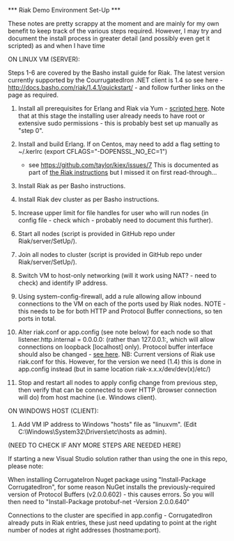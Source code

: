 *** Riak Demo Environment Set-Up ***

These notes are pretty scrappy at the moment and are mainly for my own benefit to keep track of the various steps required.  However, I may try and document the install process in greater detail (and possibly even get it scripted) as and when I have time

ON LINUX VM (SERVER):

Steps 1-6 are covered by the Basho install guide for Riak.  The latest version currently supported by the CourrugatedIron .NET client is 1.4 so see here - http://docs.basho.com/riak/1.4.1/quickstart/ - and follow further links on the page as required.

1) Install all prerequisites for Erlang and Riak via Yum - [scripted here](/Riak/server/SetUp/Get_Riak_Erlang_Dependencies.sh).
Note that at this stage the installing user already needs to have root or extensive sudo permissions - this is probably best set up manually as "step 0".

2) Install and build Erlang.
	If on Centos, may need to add a flag setting to ~/.kerlrc (export CFLAGS="-DOPENSSL_NO_EC=1")
	- see https://github.com/taylor/kiex/issues/7
	This is documented as part of [the Riak instructions](http://docs.basho.com/riak/latest/ops/building/installing/erlang/) but I missed it on first read-through...

3) Install Riak as per Basho instructions.

4) Install Riak dev cluster as per Basho instructions.

5) Increase upper limit for file handles for user who will run nodes (in config file - check which - probably need to document this further).

6) Start all nodes (script is provided in GitHub repo under Riak/server/SetUp/).

7) Join all nodes to cluster (script is provided in GitHub repo under Riak/server/SetUp/).

8) Switch VM to host-only networking (will it work using NAT? - need to check) and identify IP address.

9) Using system-config-firewall, add a rule allowing allow inbound connections to the VM on each of the ports used by Riak nodes.
	NOTE - this needs to be for both HTTP and Protocol Buffer connections, so ten ports in total.

10) Alter riak.conf or app.config (see note below) for each node so that listener.http.internal = 0.0.0.0:<PORT NUMBER>
	(rather than 127.0.0.1:<PORT NUMBER>, which will allow connections on loopback [localhost] only).
	Protocol buffer interface should also be changed - [see here](http://docs.basho.com/riak/latest/ops/running/nodes/adding-removing/#Change-the-HTTP-and-Protocol-Buffers-binding-address).
NB: Current versions of Riak use riak.conf for this.  However, for the version we need (1.4) this is done in app.config instead (but in same location riak-x.x.x/dev/dev(x)/etc/)

11) Stop and restart all nodes to apply config change from previous step,
	then verify that can be connected to over HTTP (browser connection will do)
	from host machine (i.e. Windows client).

ON WINDOWS HOST (CLIENT):

1) Add VM IP address to Windows "hosts" file as "linuxvm".
(Edit C:\Windows\System32\Drivers\etc\hosts as admin).

(NEED TO CHECK IF ANY MORE STEPS ARE NEEDED HERE)


If starting a new Visual Studio solution rather than using the one in this repo, please note:

When installing CorrugateIron Nuget package using "Install-Package CorrugatedIron", for some reason NuGet installs the previously-required version of Protocol Buffers (v2.0.0.602) - this causes errors.
So you will then need to "Install-Package protobuf-net -Version 2.0.0.640"

Connections to the cluster are specified in app.config - CorrugatedIron already puts in Riak entries,
these just need updating to point at the right number of nodes at right addresses (hostname:port).

